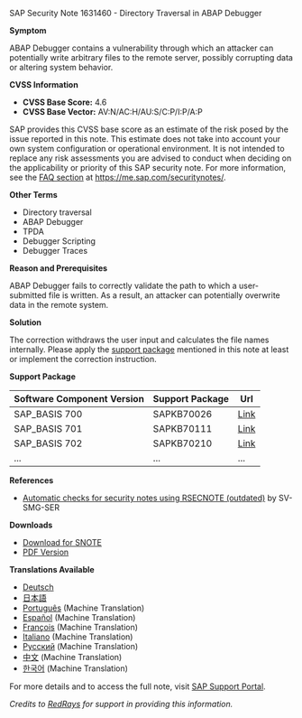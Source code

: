 SAP Security Note 1631460 - Directory Traversal in ABAP Debugger

**Symptom**

ABAP Debugger contains a vulnerability through which an attacker can potentially write arbitrary files to the remote server, possibly corrupting data or altering system behavior.

**CVSS Information**

- **CVSS Base Score:** 4.6
- **CVSS Base Vector:** AV:N/AC:H/AU:S/C:P/I:P/A:P

SAP provides this CVSS base score as an estimate of the risk posed by the issue reported in this note. This estimate does not take into account your own system configuration or operational environment. It is not intended to replace any risk assessments you are advised to conduct when deciding on the applicability or priority of this SAP security note. For more information, see the [FAQ section](https://me.sap.com/securitynotes/) at https://me.sap.com/securitynotes/.

**Other Terms**

- Directory traversal
- ABAP Debugger
- TPDA
- Debugger Scripting
- Debugger Traces

**Reason and Prerequisites**

ABAP Debugger fails to correctly validate the path to which a user-submitted file is written. As a result, an attacker can potentially overwrite data in the remote system.

**Solution**

The correction withdraws the user input and calculates the file names internally. Please apply the [support package](https://me.sap.com/supportpackage/SAPKB70210) mentioned in this note at least or implement the correction instruction.

**Support Package**

| Software Component Version | Support Package  | Url                                      |
|----------------------------|------------------|------------------------------------------|
| SAP_BASIS 700              | SAPKB70026       | [Link](https://me.sap.com/supportpackage/SAPKB70026) |
| SAP_BASIS 701              | SAPKB70111       | [Link](https://me.sap.com/supportpackage/SAPKB70111) |
| SAP_BASIS 702              | SAPKB70210       | [Link](https://me.sap.com/supportpackage/SAPKB70210) |
| ...                        | ...              | ...                                      |

**References**

- [Automatic checks for security notes using RSECNOTE (outdated)](https://me.sap.com/notes/888889) by SV-SMG-SER

**Downloads**

- [Download for SNOTE](https://notesdownloads.sap.com/note/0040000009686582017)
- [PDF Version](https://userapps.support.sap.com/sap/support/sfm/notes/print/0001631460?language=en-US&token=D3F191A383FA11DED6EF4137723F7A0B)

**Translations Available**

- [Deutsch](https://me.sap.com/notes/0001631460/D)
- [日本語](https://me.sap.com/notes/0001631460/J)
- [Português](https://me.sap.com/notes/0001631460/P) (Machine Translation)
- [Español](https://me.sap.com/notes/0001631460/S) (Machine Translation)
- [François](https://me.sap.com/notes/0001631460/F) (Machine Translation)
- [Italiano](https://me.sap.com/notes/0001631460/I) (Machine Translation)
- [Русский](https://me.sap.com/notes/0001631460/R) (Machine Translation)
- [中文](https://me.sap.com/notes/0001631460/1) (Machine Translation)
- [한국어](https://me.sap.com/notes/0001631460/3) (Machine Translation)

For more details and to access the full note, visit [SAP Support Portal](https://me.sap.com/notes/0001631460).

*Credits to [RedRays](https://redrays.io) for support in providing this information.*